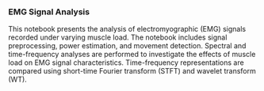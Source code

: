 ### EMG Signal Analysis

This notebook presents the analysis of electromyographic (EMG) signals recorded under varying muscle load. The notebook includes signal preprocessing, power estimation, and movement detection. Spectral and time-frequency analyses are performed to investigate the effects of muscle load on EMG signal characteristics. Time-frequency representations are compared using short-time Fourier transform (STFT) and wavelet transform (WT).
